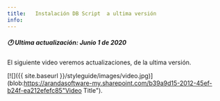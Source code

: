 ```yaml
---
title:   Instalación DB Script  a ultima versión
info:
---
```


##### 🕐 Ultima actualización: Junio 1 de 2020


El siguiente video veremos actualizaciones, de la ultima versión.


[![]({{ site.baseurl }}/styleguide/images/video.jpg)](blob:https://arandasoftware-my.sharepoint.com/b39a9d15-2012-45ef-b24f-ea212efefc85"Video Title").
